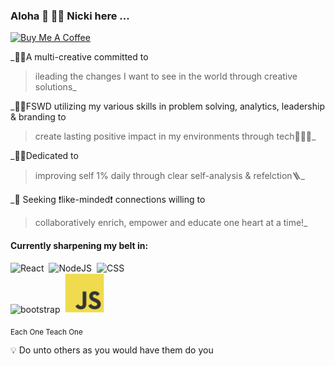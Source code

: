 ### Aloha 🌺 👋🏽 Nicki here ...




<a href="https://www.buymeacoffee.com/nickiscoding" target="_blank"><img src="https://cdn.buymeacoffee.com/buttons/v2/default-green.png" alt="Buy Me A Coffee" style="height: 60px !important;width: 217px !important;" ></a>

<!--
**anickacodes/anickacodes** is a ✨ _special_ ✨ repository because its `README.md` (this file) appears on your GitHub profile.

- 👯 I’m looking to collaborate on ...
- 📫 How to reach me: ...
- 😄 Pronouns: ...
- ⚡ Fun fact: ...
<img align="right" alt="Coding" width="400" src="https://media.tenor.com/N2UZeTmvCR4AAAAd/ucheoma-uzosike-cartoon.gif">
-->

_🫶🏽A multi-creative committed to 
>ileading the changes I want to see in the world through creative solutions_ 

_🫶🏽FSWD utilizing my various skills in problem solving, analytics, leadership & branding to 
>create lasting positive impact in my environments through tech👩🏽‍💻_

_🫶🏽Dedicated to 
>improving self 1% daily through clear self-analysis & refelction🪜_

_👀 Seeking ❗️like-minded❗️ connections willing to 
>collaboratively enrich, empower and educate one heart at a time!_



#### Currently sharpening my belt in:

   
<img src="https://cdn.jsdelivr.net/gh/devicons/devicon/icons/react/react-original.svg" title="React" alt="React" width="69" height="69"/>&nbsp;
<img src="https://cdn.jsdelivr.net/gh/devicons/devicon/icons/nodejs/nodejs-plain.svg" title="NodeJS" alt="NodeJS" width="69" height="69"/>&nbsp;
<img src="https://cdn.jsdelivr.net/gh/devicons/devicon/icons/css3/css3-original.svg" title="CSS" alt="CSS" width='72' height='70'/>&nbsp;       
<img src="https://cdn.jsdelivr.net/gh/devicons/devicon/icons/bootstrap/bootstrap-original.svg" title="bootstrap" alt="bootstrap" width='72' height='70'/>&nbsp; 
<img src="https://github.com/devicons/devicon/blob/master/icons/javascript/javascript-original.svg" title="JavaScript" alt="JavaScript" width="63" height="63"/>&nbsp;








<sub> Each One Teach One </sub>

💡 Do unto others as you would have them do you 
